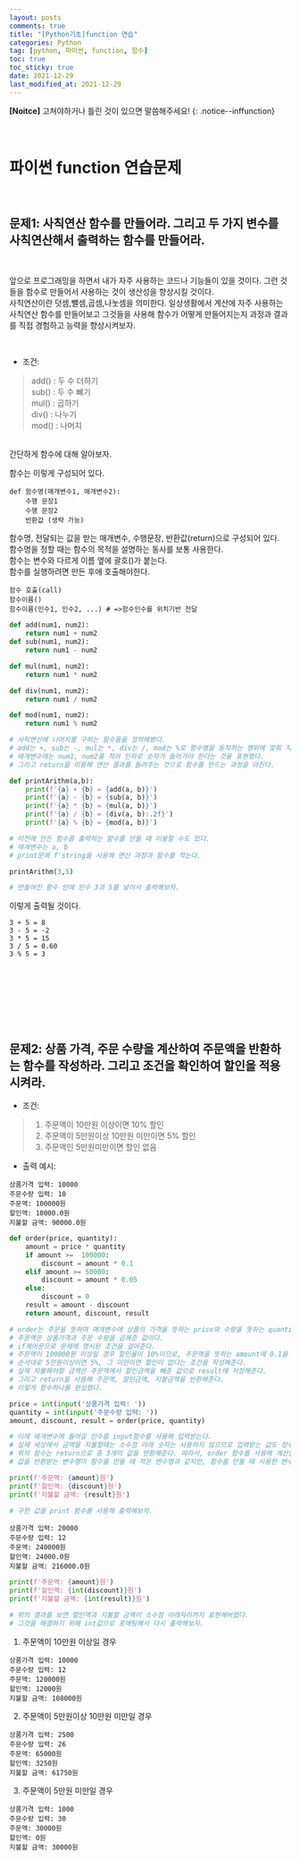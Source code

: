 ```yaml
---
layout: posts
comments: true
title: "[Python기초]function 연습"
categories: Python
tag: [python, 파이썬, function, 함수]
toc: true
toc_sticky: true
date: 2021-12-29
last_modified_at: 2021-12-29
---
```


**[Noitce]** 고쳐야하거나 틀린 것이 있으면 말씀해주세요!
{: .notice--inffunction}

<br>

# 파이썬 function 연습문제




<br>

## 문제1: **사칙연산 함수를 만들어라. 그리고 두 가지 변수를 사칙연산해서 출력하는 함수를 만들어라.**



<br>

앞으로 프로그래밍을 하면서 내가 자주 사용하는 코드나 기능들이 있을 것이다. 그런 것들을 함수로 만들어서 사용하는 것이 생산성을 향상시킬 것이다.  
사칙연산이란 덧셈,뺄셈,곱셈,나눗셈을 의미한다. 일상생활에서 계산에 자주 사용하는 사칙연산 함수를 만들어보고 그것들을 사용해 함수가 어떻게 만들어지는지 과정과 결과를 직접 경험하고 능력을 향상시켜보자.

<br>

- 조건:
> add() : 두 수 더하기  
> sub() : 두 수 뺴기  
> mul() : 곱하기  
> div() : 나누기  
> mod() : 나머지  
    



<br>
간단하게 함수에 대해 알아보자.  


함수는 이렇게 구성되어 있다.
```
def 함수명(매개변수1, 매개변수2):
    수행 문장1
    수행 문장2
    반환값 (생략 가능)
```
함수명, 전달되는 값을 받는 매개변수, 수행문장, 반환값(return)으로 구성되어 있다.   
함수명을 정할 때는 함수의 목적을 설명하는 동사를 보통 사용한다.  
함수는 변수와 다르게 이름 옆에 괄호()가 붙는다.  
함수를 실행하려면 만든 후에 호출해야한다.
```
함수 호출(call)
함수이름()
함수이름(인수1, 인수2, ...) # =>함수인수를 위치기반 전달
```


```python
def add(num1, num2):
    return num1 + num2
def sub(num1, num2):
    return num1 - num2

def mul(num1, num2):
    return num1 * num2

def div(num1, num2):
    return num1 / num2

def mod(num1, num2):
    return num1 % num2

# 사칙연산에 나머지를 구하는 함수들을 정의해봤다.
# add는 +, sub는 -, mul는 *, div는 /, mod는 %로 함수명을 동작하는 행위에 맞춰 지었다.
# 매개변수에는 num1, num2를 적어 인자로 숫자가 들어가야 한다는 것을 표현했다.
# 그리고 return을 이용해 연산 결과를 돌려주는 것으로 함수를 만드는 과정을 마친다.
```

```python
def printArithm(a,b):
    print(f'{a} + {b} = {add(a, b)}')
    print(f'{a} - {b} = {sub(a, b)}')
    print(f'{a} * {b} = {mul(a, b)}')
    print(f'{a} / {b} = {div(a, b):.2f}')
    print(f'{a} % {b} = {mod(a, b)}')

# 이전에 만든 함수를 출력하는 함수를 만들 때 이용할 수도 있다.
# 매개변수는 a, b
# print문에 f'string을 사용해 연산 과정과 함수를 적는다.
```

```python
printArithm(3,5)

# 만들어진 함수 안에 인수 3과 5를 넣어서 출력해보자.
```

이렇게 출력될 것이다.

```
3 + 5 = 8
3 - 5 = -2
3 * 5 = 15
3 / 5 = 0.60
3 % 5 = 3
```




<br>
<br>
<br>
<br>
<br>
<br>

## 문제2: **상품 가격, 주문 수량을 계산하여 주문액을 반환하는 함수를 작성하라. 그리고 조건을 확인하여 할인을 적용시켜라.**

- 조건:
> 1. 주문액이 10만원 이상이면 10% 할인
> 1. 주문액이 5만원이상 10만원 미만이면 5% 할인
> 1. 주문액인 5만원미만이면 할인 없음

- 출력 예시:
```
상품가격 입력: 10000
주문수량 입력: 10
주문액: 100000원
할인액: 10000.0원
지불할 금액: 90000.0원
```

```python
def order(price, quantity):
    amount = price * quantity
    if amount >=  100000:
        discount = amount * 0.1
    elif amount >= 50000:
        discount = amount * 0.05
    else:
        discount = 0
    result = amount - discount
    return amount, discount, result

# order는 주문을 뜻하며 매개변수에 상품의 가격을 뜻하는 price와 수량을 뜻하는 quantity를 적어준다.
# 주문액은 상품가격과 주문 수량을 곱해준 값이다.
# if제어문으로 문제에 명시된 조건을 걸어준다.
# 주문액이 100000원 이상일 경우 할인율이 10%이므로, 주문액을 뜻하는 amount에 0.1을 곱해 할인금액을 뜻하는 discount에 저장해준다.
# 순서대로 5만원이상이면 5%, 그 미만이면 할인이 없다는 조건을 작성해준다.
# 실제 지불해야할 금액은 주문액에서 할인금액을 빼준 값으로 result에 저장해준다.
# 그리고 return을 사용해 주문액, 할인금액, 지불금액을 반환해준다.
# 이렇게 함수하나를 완성했다.
```

```python
price = int(input('상품가격 입력: '))
quantity = int(input('주문수량 입력: '))
amount, discount, result = order(price, quantity)

# 이제 매개변수에 들어갈 인수를 input함수를 사용해 입력받는다.
# 실제 세상에서 금액을 지불할때는 소수점 아래 숫자는 사용하지 않으므로 입력받는 값도 정수형인 int 타입으로 전환해준다.
# 위의 함수는 return으로 총 3개의 값을 반환해준다. 따라서, order 함수를 사용해 계산을 하면 총 3개의 변수에 값을 저장할 수 있다. 각각 amount, discount, result에 저장해준다.
# 값을 반환받는 변수명이 함수를 만들 때 적은 변수명과 같지만, 함수를 만들 때 사용한 변수는 지역변수이므로 전역변수로 따로 값을 저장해주어야 한다. 
```

```python
print(f'주문액: {amount}원')
print(f'할인액: {discount}원')
print(f'지불할 금액: {result}원')

# 구한 값을 print 함수를 사용해 출력해보자.
```
```
상품가격 입력: 20000
주문수량 입력: 12
주문액: 240000원
할인액: 24000.0원
지불할 금액: 216000.0원
```
```python
print(f'주문액: {amount}원')
print(f'할인액: {int(discount)}원')
print(f'지불할 금액: {int(result)}원')

# 위의 결과를 보면 할인액과 지불할 금액이 소수점 아래자리까지 표현해버렸다.
# 그것을 해결하기 위해 int값으로 포매팅해서 다시 출력해보자.
```



1. 주문액이 10만원 이상일 경우
```
상품가격 입력: 10000
주문수량 입력: 12
주문액: 120000원
할인액: 12000원
지불할 금액: 108000원
```

2. 주문액이 5만원이상 10만원 미만일 경우
```
상품가격 입력: 2500
주문수량 입력: 26
주문액: 65000원
할인액: 3250원
지불할 금액: 61750원
```

3. 주문액이 5만원 미만일 경우
```
상품가격 입력: 1000
주문수량 입력: 30
주문액: 30000원
할인액: 0원
지불할 금액: 30000원
```